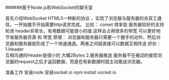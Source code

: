 ######基于Node.js和WebSocket的聊天室

首先介绍WebSocket
HTML5一种新的协议 ，实现了浏览器与服务器的全双工通信，一开始握手开始需要http请求完成。
比较：
comet  效率低  服务器较好的支持
轮询   header非常长，有用数据可能很小的值  这样会占用很多的带宽
可以更好地节省服务器资源 和 带宽 
原理：
浏览器和服务器只需要一个握手的动作，然后浏览器和服务器就形成了一个快速通道。两者之间就直接可以数据互相传送
好处：
1.Header  
互相沟通的Header是很小的 大概2Bytes
2.服务器推送
服务器不在被动的接受浏览器的request之后才返回数据，而是在有新数据时就主动推送浏览器。


准备工作
安装node
安装socket.io 
npm install socket.io
